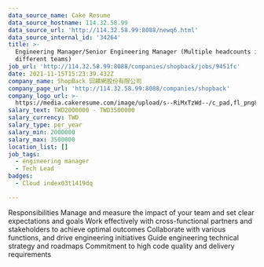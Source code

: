 ```yaml
---
data_source_name: Cake Resume
data_source_hostname: 114.32.58.99
data_source_url: 'http://114.32.58.99:8088/newq6.html'
data_source_internal_id: '34264'
title: >-
  Engineering Manager/Senior Engineering Manager (Multiple headcounts in
  different teams)
job_url: 'http://114.32.58.99:8088/companies/shopback/jobs/9451fc'
date: 2021-11-15T15:23:39.432Z
company_name: ShopBack 回饋網股份有限公司
company_page_url: 'http://114.32.58.99:8088/companies/shopback'
company_logo_url: >-
  https://media.cakeresume.com/image/upload/s--RiMxTzWd--/c_pad,fl_png8,h_200,w_200/v1657599645/hma3pimzrdw1b4eq527q.png
salary_text: TWD2000000 - TWD3500000
salary_currency: TWD
salary_type: per_year
salary_min: 2000000
salary_max: 3500000
location_list: []
job_tags:
  - engineering manager
  - Tech Lead
badges:
  - Cloud index03t1419dq

---
```


Responsibilities Manage and measure the impact of your team and set clear expectations and goals Work effectively with cross-functional partners and stakeholders to achieve optimal outcomes Collaborate with various functions, and drive engineering initiatives Guide engineering technical strategy and roadmaps Commitment to high code quality and delivery requirements